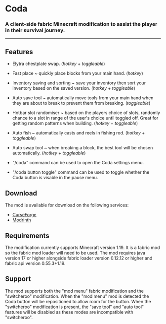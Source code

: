 # Coda
### A client-side fabric Minecraft modification to assist the player in their survival journey.
-----
## Features
- Elytra chestplate swap. (*hotkey* + *toggleable*)

- Fast place ~ quickly place blocks from your main hand. (*hotkey*)

- Inventory saving and sorting ~ save your inventory then sort your inventory based on the saved version. (*hotkey* + *toggleable*)

- Auto save tool ~ automatically move tools from your main hand when they are about to break to prevent them from breaking. (*toggleable*)

- Hotbar slot randomiser ~ based on the players choice of slots, randomly chance to a slot in range of the user's choice until toggled off. Great for getting random patterns when building. (*hotkey* + *toggleable*) 

- Auto fish ~ automatically casts and reels in fishing rod. (*hotkey* + *toggleable*)

- Auto swap tool ~ when breaking a block, the best tool will be chosen automatically. (*hotkey* + *toggleable*)

- "/coda" command can be used to open the Coda settings menu.

- "/coda button toggle" command can be used to toggle whether the Coda button is visable in the pause menu.

## Download
The mod is available for download on the following services:
- [CurseForge](https://www.curseforge.com/minecraft/mc-mods/coda)
- [Modrinth](https://modrinth.com/mod/coda)

## Requirements
The modification currently supports Minecraft version 1.19. It is a fabric mod so the fabric mod loader will need to be used. The mod requires java version 17 or higher alongside fabric loader version 0.12.12 or higher and fabric api version 0.55.3+1.19.

## Support
The mod supports both the "mod menu" fabric modification and the "switcheroo" modification. When the "mod menu" mod is detected the Coda button will be repositioned to allow room for the button. When the "switcheroo" modification is present, the "save tool" and "auto tool" features will be disabled as these modes are incompatible with "switcheroo".

